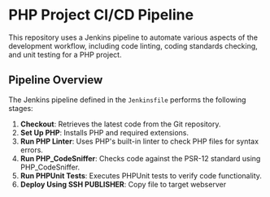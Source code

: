 # PHP Project CI/CD Pipeline

This repository uses a Jenkins pipeline to automate various aspects of the development workflow, including code linting, coding standards checking, and unit testing for a PHP project.

## Pipeline Overview

The Jenkins pipeline defined in the `Jenkinsfile` performs the following stages:

1. **Checkout**: Retrieves the latest code from the Git repository.
2. **Set Up PHP**: Installs PHP and required extensions.
3. **Run PHP Linter**: Uses PHP's built-in linter to check PHP files for syntax errors.
4. **Run PHP_CodeSniffer**: Checks code against the PSR-12 standard using PHP_CodeSniffer.
5. **Run PHPUnit Tests**: Executes PHPUnit tests to verify code functionality.
6. **Deploy Using SSH PUBLISHER**: Copy file to target webserver 
